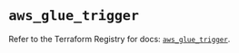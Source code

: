 # `aws_glue_trigger`

Refer to the Terraform Registry for docs: [`aws_glue_trigger`](https://registry.terraform.io/providers/hashicorp/aws/4.67.0/docs/resources/glue_trigger).
